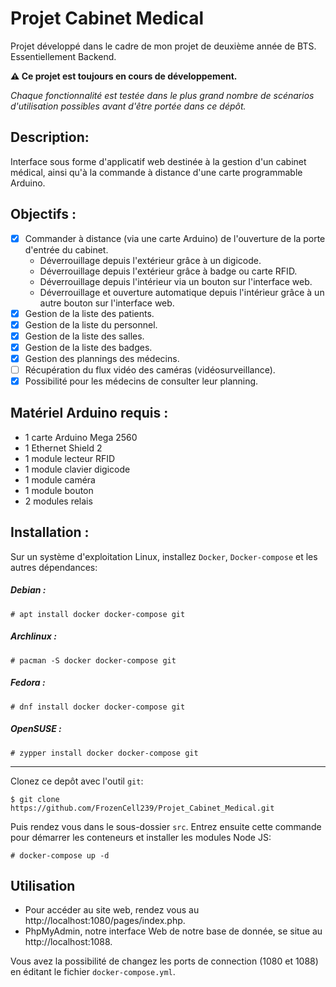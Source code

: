 # Projet Cabinet Medical
Projet développé dans le cadre de mon projet de deuxième année de BTS. Essentiellement Backend.

**⚠️ Ce projet est toujours en cours de développement.**

*Chaque fonctionnalité est testée dans le plus grand nombre de scénarios d'utilisation possibles avant d'être portée dans ce dépôt.*

## Description:
Interface sous forme d'applicatif web destinée à la gestion d'un cabinet médical, ainsi qu'à la commande à distance d'une carte programmable Arduino.

## Objectifs :
- [x] Commander à distance (via une carte Arduino) de l'ouverture de la porte d'entrée du cabinet.
    - Déverrouillage depuis l'extérieur grâce à un digicode.
    - Déverrouillage depuis l'extérieur grâce à badge ou carte RFID.
    - Déverrouillage depuis l'intérieur via un bouton sur l'interface web.
    - Déverrouillage et ouverture automatique depuis l'intérieur grâce à un autre bouton sur l'interface web.
- [x] Gestion de la liste des patients.
- [x] Gestion de la liste du personnel.
- [x] Gestion de la liste des salles.
- [x] Gestion de la liste des badges.
- [x] Gestion des plannings des médecins.
- [ ] Récupération du flux vidéo des caméras (vidéosurveillance).
- [x] Possibilité pour les médecins de consulter leur planning.

## Matériel Arduino requis :
- 1 carte Arduino Mega 2560
- 1 Ethernet Shield 2
- 1 module lecteur RFID
- 1 module clavier digicode
- 1 module caméra
- 1 module bouton
- 2 modules relais

## Installation :
Sur un système d'exploitation Linux, installez `Docker`, `Docker-compose` et les autres dépendances:

##### Debian :
```
# apt install docker docker-compose git
```

##### Archlinux :
```
# pacman -S docker docker-compose git
```

##### Fedora :
```
# dnf install docker docker-compose git
```

##### OpenSUSE :
```
# zypper install docker docker-compose git
```
---
Clonez ce depôt avec l'outil `git`:
```
$ git clone https://github.com/FrozenCell239/Projet_Cabinet_Medical.git
```

Puis rendez vous dans le sous-dossier `src`. Entrez ensuite cette commande pour démarrer les conteneurs et installer les modules Node JS:
```
# docker-compose up -d
```

## Utilisation
- Pour accéder au site web, rendez vous au http://localhost:1080/pages/index.php.
- PhpMyAdmin, notre interface Web de notre base de donnée, se situe au http://localhost:1088.

Vous avez la possibilité de changez les ports de connection (1080 et 1088) en éditant le fichier `docker-compose.yml`.
